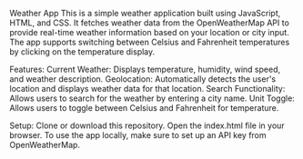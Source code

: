 Weather App
This is a simple weather application built using JavaScript, HTML, and CSS. It fetches weather data from the OpenWeatherMap API to provide real-time weather information based on your location or city input. The app supports switching between Celsius and Fahrenheit temperatures by clicking on the temperature display.

Features:
Current Weather: Displays temperature, humidity, wind speed, and weather description.
Geolocation: Automatically detects the user's location and displays weather data for that location.
Search Functionality: Allows users to search for the weather by entering a city name.
Unit Toggle: Allows users to toggle between Celsius and Fahrenheit for temperature.

Setup:
Clone or download this repository.
Open the index.html file in your browser.
To use the app locally, make sure to set up an API key from OpenWeatherMap.
